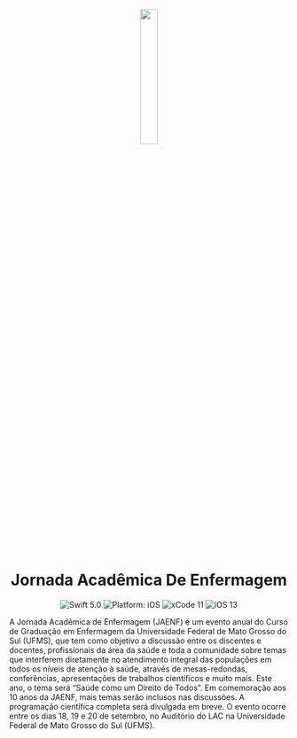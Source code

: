 <div align = "center">
<img src="https://github.com/rafaelescaleira/JornadaAcademicaDeEnfermagem/blob/master/Jornada%20Acadêmica/Assets.xcassets/Logo.imageset/Logo.png" width="25%" />
</div>

# <div align="center"> Jornada Acadêmica De Enfermagem </div>

<p></p>
<p align="center">
<img src="https://img.shields.io/badge/Swift-5.0-brightgreen.svg" alt="Swift 5.0"/>
<img src="https://img.shields.io/badge/platform-iOS-purple.svg" alt="Platform: iOS"/>
<img src="https://img.shields.io/badge/Xcode-11-orange.svg" alt="xCode 11"/>
<img src="https://img.shields.io/badge/iOS-13-blue.svg" alt="iOS 13"/>
</a>
</p>

A Jornada Acadêmica de Enfermagem (JAENF) é um evento anual do Curso de Graduação em Enfermagem da Universidade Federal de Mato Grosso do Sul (UFMS), que tem como objetivo a discussão entre os discentes e docentes, profissionais da área da saúde e toda a comunidade sobre temas que interferem diretamente no atendimento integral das populações em todos os níveis de atenção à saúde, através de mesas-redondas, conferências, apresentações de trabalhos científicos e muito mais.
Este ano, o tema será “Saúde como um Direito de Todos”. Em comemoração aos 10 anos da JAENF, mais temas serão inclusos nas discussões. A programação científica completa será divulgada em breve.
O evento ocorre entre os dias 18, 19 e 20 de setembro, no Auditório do LAC na Universidade Federal de Mato Grosso do Sul (UFMS).
